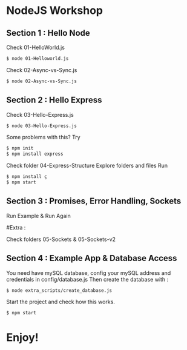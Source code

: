 
# NodeJS Workshop

## Section 1 : Hello Node

Check 01-HelloWorld.js 

```sh
$ node 01-Helloworld.js
``` 

Check 02-Async-vs-Sync.js 

```sh
$ node 02-Async-vs-Sync.js
``` 

## Section 2 : Hello Express

Check 03-Hello-Express.js
```sh
$ node 03-Hello-Express.js
```

Some problems with this? Try 
```sh
$ npm init
$ npm install express
```

Check folder 04-Express-Structure
Explore folders and files
Run

```sh
$ npm install ç
$ npm start
```

## Section 3 : Promises, Error Handling, Sockets

Run Example & Run Again


#Extra :

Check folders 05-Sockets & 05-Sockets-v2


## Section 4 : Example App & Database Access


You need have  mySQL database, config your mySQL address and credentials in config/database.js
Then create the database with : 

```sh
$ node extra_scripts/create_database.js
```
Start the project and check how this works.


```sh
$ npm start
```
# Enjoy!
